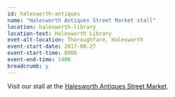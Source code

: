 ```yaml
---
id: halesworth-antiques
name: "Halesworth Antiques Street Market stall"
location: halesworth-library
location-text: Halesworth Library
evet-alt-location: Thoroughfare, Halesworth
event-start-date: 2017-08-27
event-start-time: 0900
event-end-time: 1400
breadcrumb: y
---
```


Visit our stall at the [Halesworth Antiques Street Market](https://halesworthantiquesmarket.wordpress.com/).
